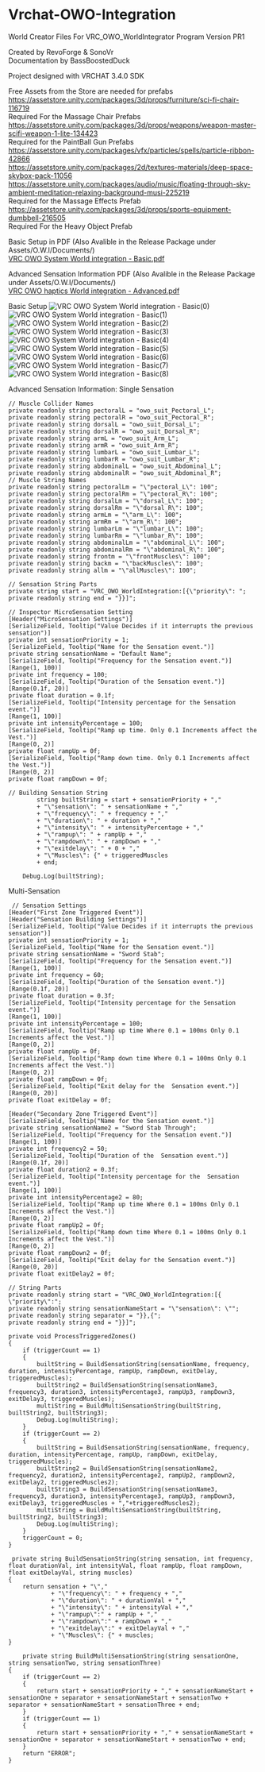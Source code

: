 # Vrchat-OWO-Integration
 World Creator Files For VRC_OWO_WorldIntegrator Program Version PR1   
 
 Created by RevoForge & SonoVr   
 Documentation by BassBoostedDuck
 
 Project designed with VRCHAT 3.4.0 SDK  
 
 Free Assets from the Store are needed for prefabs  
 https://assetstore.unity.com/packages/3d/props/furniture/sci-fi-chair-116719  
 Required For the Massage Chair Prefabs  
 https://assetstore.unity.com/packages/3d/props/weapons/weapon-master-scifi-weapon-1-lite-134423  
 Required for the PaintBall Gun Prefabs  
 https://assetstore.unity.com/packages/vfx/particles/spells/particle-ribbon-42866  
 https://assetstore.unity.com/packages/2d/textures-materials/deep-space-skybox-pack-11056  
 https://assetstore.unity.com/packages/audio/music/floating-through-sky-ambient-meditation-relaxing-background-musi-225219  
 Required for the Massage Effects Prefab  
 https://assetstore.unity.com/packages/3d/props/sports-equipment-dumbbell-216505  
 Required For the Heavy Object Prefab  

Basic Setup in PDF (Also Avalible in the Release Package under Assets/O.W.I/Documents/)   
[VRC OWO System World integration - Basic.pdf](https://github.com/RevoForge/Vrchat-OWO-Integration/files/12851576/VRC.OWO.System.World.integration.-.Basic.pdf)

Advanced Sensation Information PDF (Also Avalible in the Release Package under Assets/O.W.I/Documents/)   
[VRC OWO haptics World integration - Advanced.pdf](https://github.com/RevoForge/Vrchat-OWO-Integration/files/12851581/VRC.OWO.haptics.World.integration.-.Advanced.pdf)

Basic Setup
![VRC OWO System World integration - Basic(0)](https://github.com/RevoForge/Vrchat-OWO-Integration/assets/144636833/fecf1405-5bae-4122-bc7e-50104a07fbba)
![VRC OWO System World integration - Basic(1)](https://github.com/RevoForge/Vrchat-OWO-Integration/assets/144636833/538d49ad-6e1f-44a6-b978-84f72aa4cb41)
![VRC OWO System World integration - Basic(2)](https://github.com/RevoForge/Vrchat-OWO-Integration/assets/144636833/ea507622-6e9a-4ac5-be03-6e39dd3d7fad)
![VRC OWO System World integration - Basic(3)](https://github.com/RevoForge/Vrchat-OWO-Integration/assets/144636833/3c1e9b7c-e7fc-41f5-b4a8-f22c45cc8304)
![VRC OWO System World integration - Basic(4)](https://github.com/RevoForge/Vrchat-OWO-Integration/assets/144636833/b13e17b4-3e58-4c6d-8f95-f25fc691517c)
![VRC OWO System World integration - Basic(5)](https://github.com/RevoForge/Vrchat-OWO-Integration/assets/144636833/3d5e2b31-df75-4b9d-848b-abe768a1d4b4)
![VRC OWO System World integration - Basic(6)](https://github.com/RevoForge/Vrchat-OWO-Integration/assets/144636833/6fa9addb-e1d1-43c5-9e56-6b85b7198bb1)
![VRC OWO System World integration - Basic(7)](https://github.com/RevoForge/Vrchat-OWO-Integration/assets/144636833/242fcf57-39a5-421c-8774-dd5e2eb2ffba)
![VRC OWO System World integration - Basic(8)](https://github.com/RevoForge/Vrchat-OWO-Integration/assets/144636833/a1df1dc2-8c53-494f-ba23-28135e7d48e5)

Advanced Sensation Information:
Single Sensation

    // Muscle Collider Names
    private readonly string pectoralL = "owo_suit_Pectoral_L";
    private readonly string pectoralR = "owo_suit_Pectoral_R";
    private readonly string dorsalL = "owo_suit_Dorsal_L";
    private readonly string dorsalR = "owo_suit_Dorsal_R";
    private readonly string armL = "owo_suit_Arm_L";
    private readonly string armR = "owo_suit_Arm_R";
    private readonly string lumbarL = "owo_suit_Lumbar_L";
    private readonly string lumbarR = "owo_suit_Lumbar_R";
    private readonly string abdominalL = "owo_suit_Abdominal_L";
    private readonly string abdominalR = "owo_suit_Abdominal_R";
    // Muscle String Names
    private readonly string pectoralLm = "\"pectoral_L\": 100";
    private readonly string pectoralRm = "\"pectoral_R\": 100";
    private readonly string dorsalLm = "\"dorsal_L\": 100";
    private readonly string dorsalRm = "\"dorsal_R\": 100";
    private readonly string armLm = "\"arm_L\": 100";
    private readonly string armRm = "\"arm_R\": 100";
    private readonly string lumbarLm = "\"lumbar_L\": 100";
    private readonly string lumbarRm = "\"lumbar_R\": 100";
    private readonly string abdominalLm = "\"abdominal_L\": 100";
    private readonly string abdominalRm = "\"abdominal_R\": 100";
    private readonly string frontm = "\"frontMuscles\": 100";
    private readonly string backm = "\"backMuscles\": 100";
    private readonly string allm = "\"allMuscles\": 100";

    // Sensation String Parts
    private string start = "VRC_OWO_WorldIntegration:[{\"priority\": ";
    private readonly string end = "}}]";

    // Inspector MicroSensation Setting
    [Header("MicroSensation Settings")]
    [SerializeField, Tooltip("Value Decides if it interrupts the previous sensation")]
    private int sensationPriority = 1;
    [SerializeField, Tooltip("Name for the Sensation event.")]
    private string sensationName = "Default Name";
    [SerializeField, Tooltip("Frequency for the Sensation event.")]
    [Range(1, 100)]
    private int frequency = 100;
    [SerializeField, Tooltip("Duration of the Sensation event.")]
    [Range(0.1f, 20)]
    private float duration = 0.1f;
    [SerializeField, Tooltip("Intensity percentage for the Sensation event.")]
    [Range(1, 100)]
    private int intensityPercentage = 100;
    [SerializeField, Tooltip("Ramp up time. Only 0.1 Increments affect the Vest.")]
    [Range(0, 2)]
    private float rampUp = 0f;
    [SerializeField, Tooltip("Ramp down time. Only 0.1 Increments affect the Vest.")]
    [Range(0, 2)]
    private float rampDown = 0f;

    // Building Sensation String
            string builtString = start + sensationPriority + "," 
            + "\"sensation\": " + sensationName + ","
            + "\"frequency\": " + frequency + ","
            + "\"duration\": " + duration + ","
            + "\"intensity\": " + intensityPercentage + ","
            + "\"rampup\": " + rampUp + ","
            + "\"rampdown\": " + rampDown + ","
            + "\"exitdelay\": " + 0 + ","
            + "\"Muscles\": {" + triggeredMuscles
            + end;

        Debug.Log(builtString);

Multi-Sensation

     // Sensation Settings
    [Header("First Zone Triggered Event")]
    [Header("Sensation Building Settings")]
    [SerializeField, Tooltip("Value Decides if it interrupts the previous sensation")]
    private int sensationPriority = 1;
    [SerializeField, Tooltip("Name for the Sensation event.")]
    private string sensationName = "Sword Stab";
    [SerializeField, Tooltip("Frequency for the Sensation event.")]
    [Range(1, 100)]
    private int frequency = 60;
    [SerializeField, Tooltip("Duration of the Sensation event.")]
    [Range(0.1f, 20)]
    private float duration = 0.3f;
    [SerializeField, Tooltip("Intensity percentage for the Sensation event.")]
    [Range(1, 100)]
    private int intensityPercentage = 100;
    [SerializeField, Tooltip("Ramp up time Where 0.1 = 100ms Only 0.1 Increments affect the Vest.")]
    [Range(0, 2)]
    private float rampUp = 0f;
    [SerializeField, Tooltip("Ramp down time Where 0.1 = 100ms Only 0.1 Increments affect the Vest.")]
    [Range(0, 2)]
    private float rampDown = 0f;
    [SerializeField, Tooltip("Exit delay for the  Sensation event.")]
    [Range(0, 20)]
    private float exitDelay = 0f;

    [Header("Secondary Zone Triggered Event")]
    [SerializeField, Tooltip("Name for the Sensation event.")]
    private string sensationName2 = "Sword Stab Through";
    [SerializeField, Tooltip("Frequency for the Sensation event.")]
    [Range(1, 100)]
    private int frequency2 = 50;
    [SerializeField, Tooltip("Duration of the  Sensation event.")]
    [Range(0.1f, 20)]
    private float duration2 = 0.3f;
    [SerializeField, Tooltip("Intensity percentage for the  Sensation event.")]
    [Range(1, 100)]
    private int intensityPercentage2 = 80;
    [SerializeField, Tooltip("Ramp up time Where 0.1 = 100ms Only 0.1 Increments affect the Vest.")]
    [Range(0, 2)]
    private float rampUp2 = 0f;
    [SerializeField, Tooltip("Ramp down time Where 0.1 = 100ms Only 0.1 Increments affect the Vest.")]
    [Range(0, 2)]
    private float rampDown2 = 0f;
    [SerializeField, Tooltip("Exit delay for the Sensation event.")]
    [Range(0, 20)]
    private float exitDelay2 = 0f;

    // String Parts
    private readonly string start = "VRC_OWO_WorldIntegration:[{ \"priority\":";
    private readonly string sensationNameStart = "\"sensation\": \"";
    private readonly string separator = "}},{";
    private readonly string end = "}}]";
    
    private void ProcessTriggeredZones()
    {
        if (triggerCount == 1)
        {
            builtString = BuildSensationString(sensationName, frequency, duration, intensityPercentage, rampUp, rampDown, exitDelay, triggeredMuscles);
            builtString2 = BuildSensationString(sensationName3, frequency3, duration3, intensityPercentage3, rampUp3, rampDown3, exitDelay3, triggeredMuscles);
            multiString = BuildMultiSensationString(builtString, builtString2, builtString3);
            Debug.Log(multiString);
        }
        if (triggerCount == 2)
        {
            builtString = BuildSensationString(sensationName, frequency, duration, intensityPercentage, rampUp, rampDown, exitDelay, triggeredMuscles);
            builtString2 = BuildSensationString(sensationName2, frequency2, duration2, intensityPercentage2, rampUp2, rampDown2, exitDelay2, triggeredMuscles2);
            builtString3 = BuildSensationString(sensationName3, frequency3, duration3, intensityPercentage3, rampUp3, rampDown3, exitDelay3, triggeredMuscles + ","+triggeredMuscles2);
            multiString = BuildMultiSensationString(builtString, builtString2, builtString3);
            Debug.Log(multiString);
        }
        triggerCount = 0;
    }
    
     private string BuildSensationString(string sensation, int frequency, float durationVal, int intensityVal, float rampUp, float rampDown, float exitDelayVal, string muscles)
    {
        return sensation + "\","
                + "\"frequency\": " + frequency + ","
                + "\"duration\": " + durationVal + ","
                + "\"intensity\": " + intensityVal + ","
                + "\"rampup\":" + rampUp + ","
                + "\"rampdown\":" + rampDown + ","
                + "\"exitdelay\":" + exitDelayVal + ","
                + "\"Muscles\": {" + muscles;
    }
    
        private string BuildMultiSensationString(string sensationOne, string sensationTwo, string sensationThree)
    {
        if (triggerCount == 2)
        {
            return start + sensationPriority + "," + sensationNameStart + sensationOne + separator + sensationNameStart + sensationTwo + separator + sensationNameStart + sensationThree + end;
        }
        if (triggerCount == 1)
        {
            return start + sensationPriority + "," + sensationNameStart + sensationOne + separator + sensationNameStart + sensationTwo + end;
        }
        return "ERROR";
    }

    
